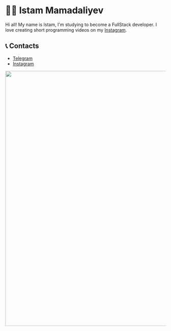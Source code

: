 # 👨‍💻 Istam Mamadaliyev

Hi all! My name is Istam, I'm studying to become a FullStack developer. I love creating short programming videos on my [Instagram](https://www.instagram.com/istam_ake/).


## 📞 Contacts

* [Telegram](https://t.me/Istam_contact)
* [Instagram](https://www.instagram.com/istam_ake/)


<a href="https://github.com/Istam0808">
    <img width=800 src="https://github-profile-trophy.vercel.app/?username=Istam0808 & theme=gruvbox &no-frame=true"/>
  </a>


